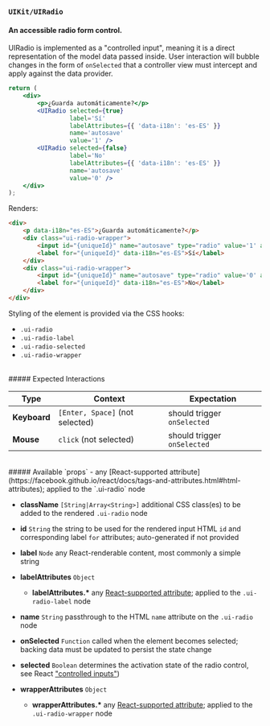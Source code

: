 ### `UIKit/UIRadio`
#### An accessible radio form control.

UIRadio is implemented as a "controlled input", meaning it is a direct representation of the model data passed inside. User interaction will bubble changes in the form of `onSelected` that a controller view must intercept and apply against the data provider.

```jsx
return (
    <div>
        <p>¿Guarda automáticamente?</p>
        <UIRadio selected={true}
                 label='Sí'
                 labelAttributes={{ 'data-i18n': 'es-ES' }}
                 name='autosave'
                 value='1' />
        <UIRadio selected={false}
                 label='No'
                 labelAttributes={{ 'data-i18n': 'es-ES' }}
                 name='autosave'
                 value='0' />
    </div>
);
```
Renders:
```html
<div>
    <p data-i18n="es-ES">¿Guarda automáticamente?</p>
    <div class="ui-radio-wrapper">
        <input id="{uniqueId}" name="autosave" type="radio" value='1' aria-checked="true" class="ui-radio ui-radio-selected" checked />
        <label for="{uniqueId}" data-i18n="es-ES">Sí</label>
    </div>
    <div class="ui-radio-wrapper">
        <input id="{uniqueId}" name="autosave" type="radio" value='0' aria-checked="false" class="ui-radio" />
        <label for="{uniqueId}" data-i18n="es-ES">No</label>
    </div>
</div>
```

Styling of the element is provided via the CSS hooks:

- `.ui-radio`
- `.ui-radio-label`
- `.ui-radio-selected`
- `.ui-radio-wrapper`

<br />
##### Expected Interactions

Type | Context | Expectation
---- | ------- | -----------
**Keyboard** | `[Enter, Space]` (not selected) | should trigger `onSelected`
**Mouse** | `click` (not selected) | should trigger `onSelected`

<br />
##### Available `props`
- any [React-supported attribute](https://facebook.github.io/react/docs/tags-and-attributes.html#html-attributes); applied to the `.ui-radio` node

- **className** `[String|Array<String>]`
  additional CSS class(es) to be added to the rendered `.ui-radio` node

- **id** `String`
  the string to be used for the rendered input HTML `id` and corresponding label `for` attributes; auto-generated if not provided

- **label** `Node`
  any React-renderable content, most commonly a simple string

- **labelAttributes** `Object`
    - **labelAttributes.\***
      any [React-supported attribute](https://facebook.github.io/react/docs/tags-and-attributes.html#html-attributes); applied to the `.ui-radio-label` node

- **name** `String`
  passthrough to the HTML `name` attribute on the `.ui-radio` node

- **onSelected** `Function`
  called when the element becomes selected; backing data must be updated to persist the state change

- **selected** `Boolean`
  determines the activation state of the radio control, see React ["controlled inputs"](https://facebook.github.io/react/docs/forms.html#controlled-components))

- **wrapperAttributes** `Object`
    - **wrapperAttributes.\***
      any [React-supported attribute](https://facebook.github.io/react/docs/tags-and-attributes.html#html-attributes); applied to the `.ui-radio-wrapper` node
